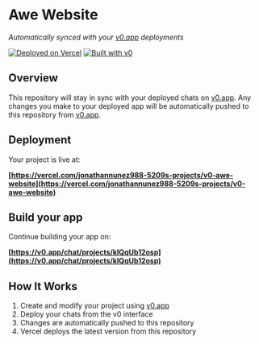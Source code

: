 # Awe Website

*Automatically synced with your [v0.app](https://v0.app) deployments*

[![Deployed on Vercel](https://img.shields.io/badge/Deployed%20on-Vercel-black?style=for-the-badge&logo=vercel)](https://vercel.com/jonathannunez988-5209s-projects/v0-awe-website)
[![Built with v0](https://img.shields.io/badge/Built%20with-v0.app-black?style=for-the-badge)](https://v0.app/chat/projects/klQqUb12osp)

## Overview

This repository will stay in sync with your deployed chats on [v0.app](https://v0.app).
Any changes you make to your deployed app will be automatically pushed to this repository from [v0.app](https://v0.app).

## Deployment

Your project is live at:

**[https://vercel.com/jonathannunez988-5209s-projects/v0-awe-website](https://vercel.com/jonathannunez988-5209s-projects/v0-awe-website)**

## Build your app

Continue building your app on:

**[https://v0.app/chat/projects/klQqUb12osp](https://v0.app/chat/projects/klQqUb12osp)**

## How It Works

1. Create and modify your project using [v0.app](https://v0.app)
2. Deploy your chats from the v0 interface
3. Changes are automatically pushed to this repository
4. Vercel deploys the latest version from this repository